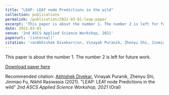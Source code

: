 ```yaml
---
title: "LEAP: LEAf node Predictions in the wild"
collection: publications
permalink: /publication/2021-03-01-leap-paper
excerpt: 'This paper is about the number 1. The number 2 is left for future work.'
date: 2021-03-01
venue: '2nd ASCS Applied Science Workshop, 2021'
paperurl: '(internal)'
citation: '<u>Abhishek Divekar</u>, Vinayak Puranik, Zhenyu Shi, Jinmiao Fu, Nikhil Rasiwasia (2021). &quot;LEAP: LEAf node Predictions in the wild&quot; <i>2nd ASCS Applied Science Workshop, 2021</i> (Oral)'
---
```

This paper is about the number 1. The number 2 is left for future work.

[Download paper here]((internal))

Recommended citation: <u>Abhishek Divekar</u>, Vinayak Puranik, Zhenyu Shi, Jinmiao Fu, Nikhil Rasiwasia (2021). "LEAP: LEAf node Predictions in the wild" <i>2nd ASCS Applied Science Workshop, 2021</i> (Oral)